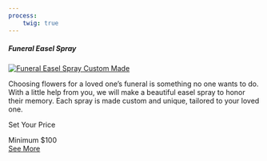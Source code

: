```yaml
---
process:
    twig: true
---
```

<div class="col-12 col-lg-4 col-xl-3 text-center pb-5">
	<div class="product rounded">
	<h5 class="h2 heading text-weight-bold">Funeral Easel Spray</h5>
	<a href="shop/funeral-easel-spray"><img class="pt-3 pb-3 img-fluid" src="{{ url('/shop/funeral-spray-001.jpg')|absolute_url }}" alt="Funeral Easel Spray Custom Made"></a>
	<p>Choosing flowers for a loved one’s funeral is something no one wants to do. With a little help from you, we will make a beautiful easel spray to honor their memory. Each spray is made custom and unique, tailored to your loved one.</p>
	<p>Set Your Price</p>
	<span class="text-muted">Minimum $100</span><br />
	<a class="btn btn-primary btn-lg text-white" href="shop/funeral-easel-spray">See More</a>
	</div>
</div>
